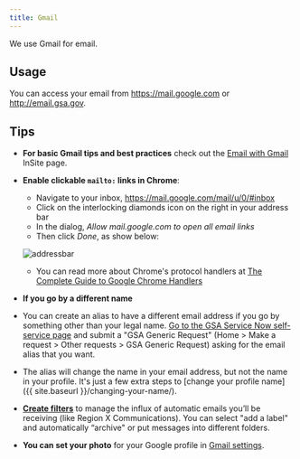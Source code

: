 ```yaml
---
title: Gmail
---
```


We use Gmail for email.

## Usage

You can access your email from <https://mail.google.com> or <http://email.gsa.gov>.

## Tips

- **For basic Gmail tips and best practices** check out the [Email with Gmail](https://insite.gsa.gov/portal/content/638210) InSite page.

- **Enable clickable `mailto:` links in Chrome**:

  - Navigate to your inbox, https://mail.google.com/mail/u/0/#inbox
  - Click on the interlocking diamonds icon on the right in your address bar
  - In the dialog, _Allow mail.google.com to open all email links_
  - Then click _Done_, as show below:

  ![addressbar]({{site.baseurl}}/images/chrome_address_bar.png)

  - You can read more about Chrome's protocol handlers at [The Complete Guide to Google Chrome Handlers](http://www.ashout.com/complete-guide-to-google-chrome-handlers/)

- **If you go by a different name**
 - You can create an alias to have a different email address if you go by something other than your legal name. [Go to the GSA Service Now self-service page](https://gsa.service-now.com/GSA_Self-Service/) and submit a "GSA Generic Request" (Home > Make a request > Other requests > GSA Generic Request) asking for the email alias that you want.
 - The alias will change the name in your email address, but not the name in your profile. It's just a few extra steps to [change your profile name]({{ site.baseurl }}/changing-your-name/). 

- [**Create filters**](https://support.google.com/mail/answer/6579) to manage the influx of automatic emails you’ll be receiving (like Region X Communications). You can select "add a label" and automatically “archive" or put messages into different folders.

- **You can set your photo** for your Google profile in [Gmail settings](https://support.google.com/mail/answer/35529?hl=en).
